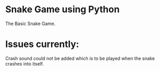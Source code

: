 # Snake Game using Python
The Basic Snake Game.


# Issues currently:
Crash sound could not be added which is to be played when the snake crashes into itself.
